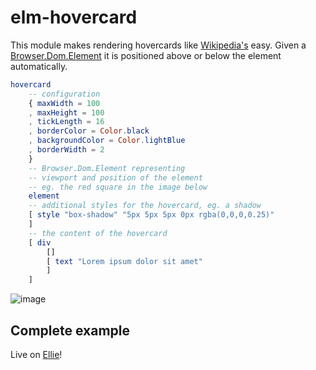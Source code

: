 # elm-hovercard

This module makes rendering hovercards like [Wikipedia's](https://anandchowdhary.github.io/hovercard/) easy. Given a [Browser.Dom.Element](https://package.elm-lang.org/packages/elm/browser/latest/Browser-Dom#Element) it is positioned above or below the element automatically.

```elm
hovercard
    -- configuration
    { maxWidth = 100
    , maxHeight = 100
    , tickLength = 16
    , borderColor = Color.black
    , backgroundColor = Color.lightBlue
    , borderWidth = 2
    }
    -- Browser.Dom.Element representing
    -- viewport and position of the element
    -- eg. the red square in the image below
    element
    -- additional styles for the hovercard, eg. a shadow
    [ style "box-shadow" "5px 5px 5px 0px rgba(0,0,0,0.25)"
    ]
    -- the content of the hovercard
    [ div
        []
        [ text "Lorem ipsum dolor sit amet"
        ]
    ]
```

![image](https://user-images.githubusercontent.com/1172181/123420146-7694dc80-d5bb-11eb-99ef-cdb93b9b2ec4.png)

## Complete example

Live on [Ellie](https://ellie-app.com/dyzNJcZv2D6a1)!
